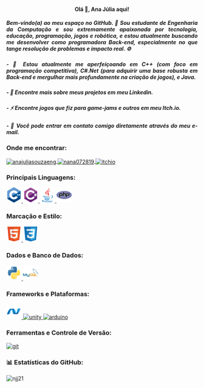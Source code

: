 <h4 align="center">Olá 👋, Ana Júlia aqui!</h4>
<h5 align="justify">Bem-vindo(a) ao meu espaço no GitHub. 👾 Sou estudante de Engenharia da Computação e sou extremamente apaixonada por tecnologia, educação, programação, jogos e robótica, e estou atualmente buscando me desenvolver como programadora Back-end, especialmente no que tange resolução de problemas e impacto real. ⚙️ </h5>

<h5 align="justify">- 💖 Estou atualmente me aperfeiçoando em C++ (com foco em programação competitiva), C#.Net (para adquirir uma base robusta em Back-end e mergulhar mais profundamente na criação de jogos), e Java. </h5>

<h5 align="justify">- 📌 Encontre mais sobre meus projetos em meu Linkedin. </h5>

<h5 align="justify">- ⚡ Encontre jogos que fiz para game-jams e outros em meu Itch.io. </h5>

<h5 align="justify">- 💬 Você pode entrar em contato comigo diretamente através do meu e-mail. </h5>

<h3 align="left">Onde me encontrar:</h3>
<p align="left">
  <a href="https://linkedin.com/in/anajuliasouzaeng" target="blank">
    <img align="center" src="https://raw.githubusercontent.com/rahuldkjain/github-profile-readme-generator/master/src/images/icons/Social/linked-in-alt.svg" alt="anajuliasouzaeng" height="30" width="40" />
  </a>
  <a href="https://discord.gg/nana072819" target="blank">
    <img align="center" src="https://raw.githubusercontent.com/rahuldkjain/github-profile-readme-generator/master/src/images/icons/Social/discord.svg" alt="nana072819" height="30" width="40" />
  </a>
  <a href="https://njj21.itch.io/" target="blank">
    <img align="center" src="https://cdn.iconscout.com/icon/free/png-256/itch-io-569560.png" alt="itchio" height="30" width="40" />
  </a>
</p>


<h3 align="left">Principais Linguagens:</h3>
<p align="left">
  <a href="https://www.w3schools.com/cpp/" target="_blank" rel="noreferrer">
    <img src="https://raw.githubusercontent.com/devicons/devicon/master/icons/cplusplus/cplusplus-original.svg" alt="cplusplus" width="40" height="40"/>
  </a>
  <a href="https://www.w3schools.com/cs/" target="_blank" rel="noreferrer">
    <img src="https://raw.githubusercontent.com/devicons/devicon/master/icons/csharp/csharp-original.svg" alt="csharp" width="40" height="40"/>
  </a>
  <a href="https://www.java.com" target="_blank" rel="noreferrer">
    <img src="https://raw.githubusercontent.com/devicons/devicon/master/icons/java/java-original.svg" alt="java" width="40" height="40"/>
  </a>
  <a href="https://www.php.net" target="_blank" rel="noreferrer">
    <img src="https://raw.githubusercontent.com/devicons/devicon/master/icons/php/php-original.svg" alt="php" width="40" height="40"/>
  </a>
</p>

<h3 align="left">Marcação e Estilo:</h3>
<p align="left">
  <a href="https://www.w3.org/html/" target="_blank" rel="noreferrer">
    <img src="https://raw.githubusercontent.com/devicons/devicon/master/icons/html5/html5-original.svg" alt="html5" width="40" height="40"/>
  </a>
  <a href="https://www.w3schools.com/css/" target="_blank" rel="noreferrer">
    <img src="https://raw.githubusercontent.com/devicons/devicon/master/icons/css3/css3-original.svg" alt="css3" width="40" height="40"/>
  </a>
</p>

<h3 align="left">Dados e Banco de Dados:</h3>
<p align="left">
  <a href="https://www.python.org" target="_blank" rel="noreferrer">
    <img src="https://raw.githubusercontent.com/devicons/devicon/master/icons/python/python-original.svg" alt="python" width="40" height="40"/>
  </a>
  <a href="https://www.mysql.com/" target="_blank" rel="noreferrer">
    <img src="https://raw.githubusercontent.com/devicons/devicon/master/icons/mysql/mysql-original-wordmark.svg" alt="mysql" width="40" height="40"/>
  </a>
</p>

<h3 align="left">Frameworks e Plataformas:</h3>
<p align="left">
  <a href="https://dotnet.microsoft.com/" target="_blank" rel="noreferrer">
    <img src="https://raw.githubusercontent.com/devicons/devicon/master/icons/dot-net/dot-net-original.svg" alt="dotnet" width="40" height="40"/>
  </a>
  <a href="https://unity.com/" target="_blank" rel="noreferrer">
    <img src="https://www.vectorlogo.zone/logos/unity3d/unity3d-icon.svg" alt="unity" width="40" height="40"/>
  </a>
  <a href="https://www.arduino.cc/" target="_blank" rel="noreferrer">
    <img src="https://cdn.worldvectorlogo.com/logos/arduino-1.svg" alt="arduino" width="40" height="40"/>
  </a>
</p>

<h3 align="left">Ferramentas e Controle de Versão:</h3>
<p align="left">
  <a href="https://git-scm.com/" target="_blank" rel="noreferrer">
    <img src="https://www.vectorlogo.zone/logos/git-scm/git-scm-icon.svg" alt="git" width="40" height="40"/>
  </a>
</p>

<h3 align="left">📊 Estatísticas do GitHub:</h3>

<p><img align="center" src="https://github-readme-streak-stats.herokuapp.com/?user=njj21&" alt="njj21" /></p>

